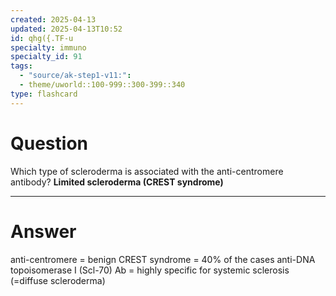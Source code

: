```yaml
---
created: 2025-04-13
updated: 2025-04-13T10:52
id: qhg({.TF-u
specialty: immuno
specialty_id: 91
tags:
  - "source/ak-step1-v11:": 
  - theme/uworld::100-999::300-399::340
type: flashcard
---
```


# Question
Which type of scleroderma is associated with the anti-centromere antibody?    **Limited scleroderma (CREST syndrome)**

---

# Answer
anti-centromere = benign CREST syndrome = 40% of the cases anti-DNA topoisomerase I (Scl-70) Ab = highly specific for systemic sclerosis (=diffuse scleroderma)
